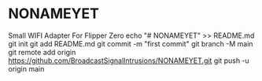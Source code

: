 # NONAMEYET
Small WIFI Adapter For Flipper Zero
echo "# NONAMEYET" >> README.md
git init
git add README.md
git commit -m "first commit"
git branch -M main
git remote add origin https://github.com/BroadcastSignalIntrusions/NONAMEYET.git
git push -u origin main
